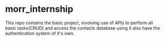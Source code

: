 # morr_internship
This repo contains the basic project, involving use of APIs to perform all basic tasks(CRUD) and access the contacts database using it also have the authentication system of it's own.
